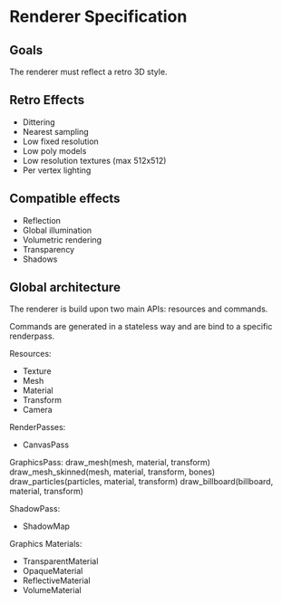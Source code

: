 # Renderer Specification

## Goals

The renderer must reflect a retro 3D style.

## Retro Effects

- Dittering
- Nearest sampling
- Low fixed resolution
- Low poly models
- Low resolution textures (max 512x512)
- Per vertex lighting

## Compatible effects

- Reflection
- Global illumination
- Volumetric rendering
- Transparency
- Shadows

## Global architecture

The renderer is build upon two main APIs: resources and commands.

Commands are generated in a stateless way and are bind to a specific
renderpass.

Resources:
- Texture
- Mesh
- Material
- Transform
- Camera

RenderPasses:
- CanvasPass
  
GraphicsPass:
draw_mesh(mesh, material, transform)
draw_mesh_skinned(mesh, material, transform, bones)
draw_particles(particles, material, transform)
draw_billboard(billboard, material, transform)

ShadowPass:
- ShadowMap

      
Graphics Materials:
- TransparentMaterial
- OpaqueMaterial
- ReflectiveMaterial
- VolumeMaterial